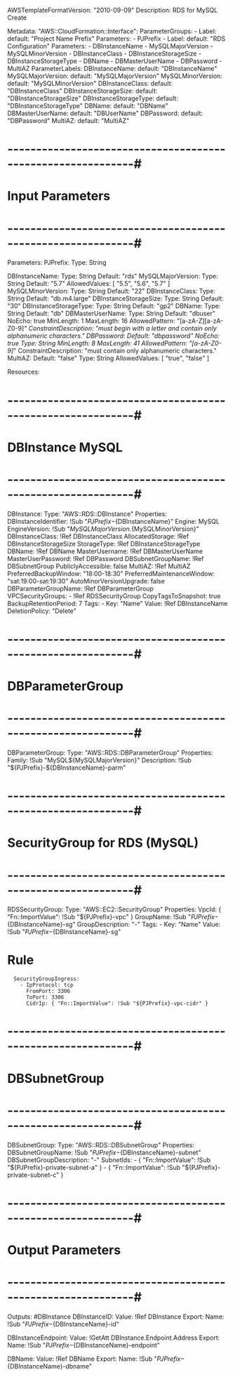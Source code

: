 AWSTemplateFormatVersion: "2010-09-09"
Description:
  RDS for  MySQL Create

Metadata:
  "AWS::CloudFormation::Interface":
    ParameterGroups:
      - Label:
          default: "Project Name Prefix"
        Parameters:
          - PJPrefix
      - Label:
          default: "RDS Configuration"
        Parameters:
          - DBInstanceName
          - MySQLMajorVersion
          - MySQLMinorVersion
          - DBInstanceClass
          - DBInstanceStorageSize
          - DBInstanceStorageType
          - DBName
          - DBMasterUserName
          - DBPassword
          - MultiAZ
    ParameterLabels:
      DBInstanceName:
        default: "DBInstanceName"
      MySQLMajorVersion:
        default: "MySQLMajorVersion"
      MySQLMinorVersion:
        default: "MySQLMinorVersion"
      DBInstanceClass:
        default: "DBInstanceClass"
      DBInstanceStorageSize:
        default: "DBInstanceStorageSize"
      DBInstanceStorageType:
        default: "DBInstanceStorageType"
      DBName:
        default: "DBName"
      DBMasterUserName:
        default: "DBUserName"
      DBPassword:
        default: "DBPassword"
      MultiAZ:
        default: "MultiAZ"

# ------------------------------------------------------------#
# Input Parameters
# ------------------------------------------------------------# 
Parameters:
  PJPrefix:
    Type: String

  DBInstanceName:
    Type: String
    Default: "rds"
  MySQLMajorVersion:
    Type: String
    Default: "5.7"
    AllowedValues: [ "5.5", "5.6", "5.7" ]
  MySQLMinorVersion:
    Type: String
    Default: "22"
  DBInstanceClass:
    Type: String
    Default: "db.m4.large" 
  DBInstanceStorageSize:
    Type: String
    Default: "30"
  DBInstanceStorageType:
    Type: String
    Default: "gp2"
  DBName:
    Type: String
    Default: "db"
  DBMasterUserName:
    Type: String
    Default: "dbuser"
    NoEcho: true
    MinLength: 1
    MaxLength: 16
    AllowedPattern: "[a-zA-Z][a-zA-Z0-9]*"
    ConstraintDescription: "must begin with a letter and contain only alphanumeric characters."
  DBPassword: 
    Default: "dbpassword"
    NoEcho: true
    Type: String
    MinLength: 8
    MaxLength: 41
    AllowedPattern: "[a-zA-Z0-9]*"
    ConstraintDescription: "must contain only alphanumeric characters."
  MultiAZ: 
    Default: "false"
    Type: String
    AllowedValues: [ "true", "false" ]

Resources: 
# ------------------------------------------------------------#
#  DBInstance MySQL
# ------------------------------------------------------------#
  DBInstance: 
    Type: "AWS::RDS::DBInstance"
    Properties: 
      DBInstanceIdentifier: !Sub "${PJPrefix}-${DBInstanceName}"
      Engine: MySQL
      EngineVersion: !Sub "${MySQLMajorVersion}.${MySQLMinorVersion}"
      DBInstanceClass: !Ref DBInstanceClass
      AllocatedStorage: !Ref DBInstanceStorageSize
      StorageType: !Ref DBInstanceStorageType
      DBName: !Ref DBName
      MasterUsername: !Ref DBMasterUserName
      MasterUserPassword: !Ref DBPassword
      DBSubnetGroupName: !Ref DBSubnetGroup
      PubliclyAccessible: false
      MultiAZ: !Ref MultiAZ
      PreferredBackupWindow: "18:00-18:30"
      PreferredMaintenanceWindow: "sat:19:00-sat:19:30"
      AutoMinorVersionUpgrade: false
      DBParameterGroupName: !Ref DBParameterGroup  
      VPCSecurityGroups:
        - !Ref RDSSecurityGroup
      CopyTagsToSnapshot: true
      BackupRetentionPeriod: 7
      Tags: 
        - Key: "Name"
          Value: !Ref DBInstanceName
    DeletionPolicy: "Delete"

# ------------------------------------------------------------#
#  DBParameterGroup
# ------------------------------------------------------------#
  DBParameterGroup:
    Type: "AWS::RDS::DBParameterGroup"
    Properties:
      Family: !Sub "MySQL${MySQLMajorVersion}"
      Description: !Sub "${PJPrefix}-${DBInstanceName}-parm"

# ------------------------------------------------------------#
#  SecurityGroup for RDS (MySQL)
# ------------------------------------------------------------#
  RDSSecurityGroup:
    Type: "AWS::EC2::SecurityGroup"
    Properties:
      VpcId: { "Fn::ImportValue": !Sub "${PJPrefix}-vpc" }
      GroupName: !Sub "${PJPrefix}-${DBInstanceName}-sg"
      GroupDescription: "-"
      Tags:
        - Key: "Name"
          Value: !Sub "${PJPrefix}-${DBInstanceName}-sg"
# Rule
      SecurityGroupIngress:
        - IpProtocol: tcp
          FromPort: 3306
          ToPort: 3306
          CidrIp: { "Fn::ImportValue": !Sub "${PJPrefix}-vpc-cidr" }

# ------------------------------------------------------------#
#  DBSubnetGroup
# ------------------------------------------------------------#
  DBSubnetGroup: 
    Type: "AWS::RDS::DBSubnetGroup"
    Properties: 
      DBSubnetGroupName: !Sub "${PJPrefix}-${DBInstanceName}-subnet"
      DBSubnetGroupDescription: "-"
      SubnetIds: 
        - { "Fn::ImportValue": !Sub "${PJPrefix}-private-subnet-a" }
        - { "Fn::ImportValue": !Sub "${PJPrefix}-private-subnet-c" }

# ------------------------------------------------------------#
# Output Parameters
# ------------------------------------------------------------#                
Outputs:
#DBInstance
  DBInstanceID:
    Value: !Ref DBInstance
    Export:
      Name: !Sub "${PJPrefix}-${DBInstanceName}-id"

  DBInstanceEndpoint:
    Value: !GetAtt DBInstance.Endpoint.Address
    Export:
      Name: !Sub "${PJPrefix}-${DBInstanceName}-endpoint"

  DBName:
    Value: !Ref DBName
    Export:
      Name: !Sub "${PJPrefix}-${DBInstanceName}-dbname"
